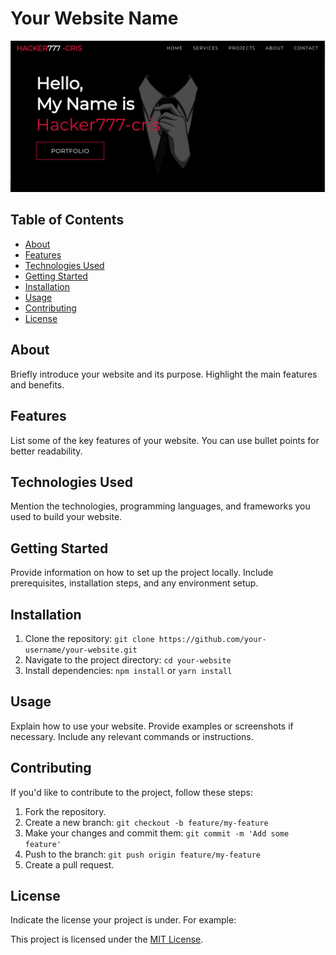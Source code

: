 # Your Website Name

![Website Screenshot](./img/screenshot.png)

## Table of Contents

- [About](#about)
- [Features](#features)
- [Technologies Used](#technologies-used)
- [Getting Started](#getting-started)
- [Installation](#installation)
- [Usage](#usage)
- [Contributing](#contributing)
- [License](#license)

## About

Briefly introduce your website and its purpose. Highlight the main features and benefits.

## Features

List some of the key features of your website. You can use bullet points for better readability.

## Technologies Used

Mention the technologies, programming languages, and frameworks you used to build your website.

## Getting Started

Provide information on how to set up the project locally. Include prerequisites, installation steps, and any environment setup.

## Installation

1. Clone the repository: `git clone https://github.com/your-username/your-website.git`
2. Navigate to the project directory: `cd your-website`
3. Install dependencies: `npm install` or `yarn install`

## Usage

Explain how to use your website. Provide examples or screenshots if necessary. Include any relevant commands or instructions.

## Contributing

If you'd like to contribute to the project, follow these steps:

1. Fork the repository.
2. Create a new branch: `git checkout -b feature/my-feature`
3. Make your changes and commit them: `git commit -m 'Add some feature'`
4. Push to the branch: `git push origin feature/my-feature`
5. Create a pull request.

## License

Indicate the license your project is under. For example:

This project is licensed under the [MIT License](LICENSE).
